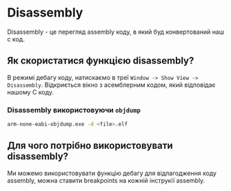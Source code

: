 # Disassembly
Disassembly - це перегляд assembly коду, в який буд конвертований наш c код.

## Як скористатися функцією disassembly?
В режимі дебагу коду, натискаємо в треї `Window -> Show View -> Disassembly`. Відкриється вікно з асемблерним кодом, який відповідає нашому C коду.

### Disassembly використовуючи `objdump`
```bash
arm-none-eabi-objdump.exe -d <file>.elf
```

## Для чого потрібно використовувати disassembly?
Ми можемо використовувати функцію дебагу для відлагодження коду assembly, можна ставити breakpoints на кожній інструкії assembly.